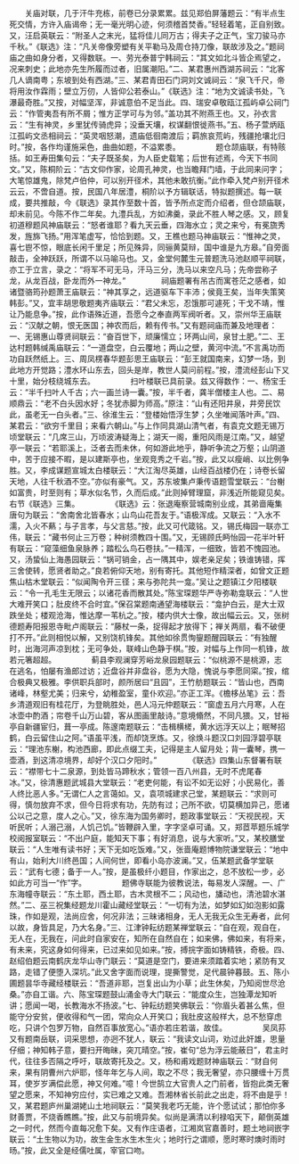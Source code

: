 <!-- { "loadSidebar": true } -->
　　关庙对联，几于汗牛充栋，前卷已分录累累。兹见郑伯屏藩题云：“有半点生死交情，方许入庙谒帝；无一毫光明心迹，何须稽首焚香。”轻轻着笔，正自别致。又，汪启英联云：“附圣人之末光，猛将佳儿同万古；得夫子之正气，宝刀骏马亦千秋。”《联选》注：“凡关帝像旁塑有关平勒马及周仓持刀像，联故涉及之。”题祠庙之曲如身分者，又得数联。一、劳光泰普宁韩祠云：“其文如北斗皆企焉望之，况来刺史；此地亦先生所履而过者，旧属潮阳。”二、某君惠州西湖苏祠云：“北客几人谪南粤；东坡到处有西湖。”三、某君青田石门洞刘文诚祠云：“泉飞千尺，帝将用汝作霖雨；壁立万仞，人皆仰公若泰山。”《联选》注：“地为文诚读书处，飞瀑最奇胜。”又按，对幅坚浑，非诚意伯不足当此。四、瑞安卓敬瓯江孤屿卓公祠门云：“作管夷吾有所不屑；惟方正学可与为邻。”盖功其不附燕王也。又，孙衣言云：“生有神灵，乡里犹传骑虎异；没垂天壤，权谋翻恨徙燕书。”五、杨子萱炳瓯江孤屿文丞相祠云：“英灵咽怒潮，遗庙低徊南渡后；羁旅哀荒屿，残疆抢壤北归时。”按，各作均谨施采色，曲曲如题，不溢累黍。 
　　
　　题仓颉庙联，有特赅括。如王寿田集句云：“夫子既圣矣，为人臣史载笔；后世有述焉，今天下书同文。”又，陈桐阶云：“古文仰作家，论周孔神灵，也当瞻拜门墙，于此同来问字；大笔惊雄鬼，除梵卢伯仲，可以别开径术，其他未敢抗衡。”此作牵入梵卢别开径术云云，不啻自道。按，民国八年居澧，桐阶以予方辑联话，特拟题撰述。每一联成，要共推敲，今《联选》录其作至数十首，皆予所点定而介绍者，但仓颉庙联，却未前见。今陈不作二年矣。九澧兵乱，方如沸羹，录此不胜人琴之感。又，顾复初道穆题风神庙联云：“怒者谁耶？看九天云垂，四海水立；灵之来兮，有冕旒秀发，旌旆飞扬。”用浑笔虚写，恰恰到题。又，王樵也题马神庙联云：“惟神之灵，喜七鬯不惊，眼底长闲千里足；所见殊异，同骊黄莫辩，国中谁是九方皋。”自旁面敲击，全神跃跃，所谓不以马喻马也。又，金堂何麓生元普题洗马池赵顺平祠联，亦工于立言，录之：“将军不可无马，汗马三分，洗马以来空凡马；先帝尝称子龙，从龙百战，卧龙而外一神龙。” 
　　
　　祠庙题署有吊古而寓苍茫之感者，如诸暨骆筠孙题萧王庙联云：“神其享之，远道驱车下丰沛；侯竟王矣，当年失策笑韩彭。”又，宜丰胡思敬题夷齐庙联云：“君父未忘，忍饿那可遽死；干戈不靖，惟让乃能息争。”按，此作语殊近道，吾愿今之奉直两军阀听者。又，崇州华王庙联云：“汉献之朝，恨无医国；神农而后，赖有传书。”又有题祠庙而兼及地理者：一、无锡惠山尊贤祠联云：“奋百世下，顽廉懦立；环两山间，泉甘土肥。”二、王达村题韩缄禹庙联云：“一道盘空，白云覆地；两山之壁，黄河中流。”不言禹功而功自跃然纸上。三、周凤楞春华题彭思王庙联云：“彭王就国南来，幻梦一场，到此地方开觉路；澧水环山东去，回头是岸，教世人莫问前程。”按，澧流经彭山下又十里，始分枝绕城东去。 
　　
　　扫叶楼联已具前录。兹又得数作：一、杨宝壬云：“半千扫叶人千古；六一画兰诗一囊。”按，半千者，龚半僧楼主人也。二、易顺鼎云：“老不白头因水好；冬犹赤脚为师高。”原注：“山有还阳井泉，井旁民饮此，虽老无一白头者。”三、徐淮生云：“登楼始悟浮生梦；久坐唯闻落叶声。”四、某君云：“欲穷千里目；来看六朝山。”与上作同具湖山清气者，有袁克文题无锡万顷堂联云：“几席三山，万顷波涛疑海上；湖天一阁，重阳风雨是江南。”又，越望亭一联云：“若耶溪上，泛者去而未休，何如游此地乎，静听争流之万壑；山阴道中，苦于应接不暇，是以建斯亭也，坐观竞秀之千岩。”按，此又以瘦峭、以比例争胜。又，李成谋题宣城太白楼联云：“大江淘尽英雄，山经百战楼仍在；诗卷长留天地，人往千秋酒不空。”亦似有豪气。又，苏东坡集卢秉传语题雪堂联云：“台榭如富贵，时至则有；草水似名节，久而后成。”此则掉臂理窟，非浅近所能窥见矣。右节《联选》三集。 
　　
　　《联选》云：张退庵察营城南别业成，其弟啬庵集唐句为联云：“舍南舍北皆春水；山鸟山花吾友于。”语极浑成。又联云：“入水不濡，入火不爇；与子言孝，与父言慈。”按，此又可代箴铭。又，锡氏梅园一联亦工伟，联云：“藏书何止三万卷；种树须教四十围。”又，无锡顾氏眄怡园一花半叶轩有联云：“窥藻细鱼泉脉养；踏松么鸟石卷扶。”一精浑，一细致，皆若不愧园池。又，汤蛰仙上海愚园联云：“锅可销金，占一隅其中，娱老亲足矣；铁谁铸错，挥三舍使转，愿贤者助之。”良若俯仰天地，别有寄托。其他短作精深者，如曾文正题焦山枯木堂联云：“似闻陶令开三径；来与弥陀共一龛。”吴让之题镇江夕阳楼联云：“令一孔毛生无限云；以诸花香而散其处。”陈宝琛题华严寺弥勒龛联云：“人世大难开笑口；肚皮终不合时宜。”保召棠题南通望海楼联云：“龛护白云，是大士双跌坐处；楼观沧海，惟达摩一苇杭之。”按，楼内供大士像，故出幅云云。又，张树德题寿阳报恩寺毗卢阁联云：“藤杖一条，捉得起才放得下；禅关两扇，看不破便打不开。”此则相悦以解，又别饶机锋矣。其他如徐贯恂鋆题醒园联云：“有独醒时，出海河声凉到枕；无可争处，联峰山色静于棋。”按，对幅与上作同一机锋，故若元箸超超。 
　　
　　蓟县李观澜穿芳峪龙泉园题联云：“似桃源不是桃源，志在逃名，怕屡有渔郎过访；近盘谷并非盘谷，愿为大隐，愧说与李愿同寀。”按，绾合极典又极雅。李供职兵部时，颜所居曰“且园”，王竹舫题联云：“皆山也，西南诸峰，林壑尤美；归来兮，幼稚盈室，童仆欢迎。”亦正工浑。《檐栘丛笔》云：吾乡清道观旧有桂花厅，为登眺胜处，邑人冯元仲题联云：“窗虚五月六月寒，人在冰壶中酌酒；帘卷千山万山碧，客从图画里敲诗。”意境翛然，不同凡猥。又，甘裕亭自新疆宦归，葺一亭成。陈邃南题联云：“击楫横槎，黄水远浮天以上；眠琴招鹤，白云留住山之阿。”语虽平浅，而却饶烹炼。又，徐焕斗题汉口刘园浮碧亭联云：“理池东榭，构池西廊，即此点缀工夫，记得是主人留月处；背一囊琴，携一壶酒，到这清凉境界，却好个汉口夕阳时。” 
　　
　　《联选》四集山东督署有联云：“襟带七十二泉源，到处皆马蹄秋水；管领一百八州县，无时不虎尾春冰。”又，徐清惠题武城县大堂联云：“老吏何能，有讼不如无讼好；小民易化，善人终比恶人多。”无谓仁人之言蔼如。又，袁项城建求己堂，某题联云：“求则可得，慎勿放弃不求，但今日将求有功，先防有过；己所不欲，切莫横加异己，愿诸公以己之意，度人之心。”又，徐东海为国务卿时，题政事堂联云：“天视民视，天听民听；人溺己溺，人饥己饥。”皆鞭辟入里，字字坚卓可诵。又，郑茝苹题乐城学校阅报室联云：“不出户庭，能知天下事；有好消息，说与大家听。”又，某校膳堂联云：“人生唯有读书好；天下无如吃饭难。”又，张啬庵题博物院谦堂联云：“地中有山，始利大川终邑国；人间何世，即看小岛亦波澜。”又，伍某题武备学堂联云：“武有七德；备于一人。”按，是虽极纤小题目，作家出之，总不放松一步，必如此方可当一“作”字。 
　　
　　题佛寺联能为彼教说法，每易发人深醒。一、广东海幢寺联云：“东土耶，西土耶，古木灵根不二；风动也，旙动也，清池碧水湛然。”二、巫三祝集经题龙川霍山藏经堂联云：“一切有为法，如梦如幻如泡影如露珠，作如是观，法尚应舍，何况非法；三昧诸相身，无人无我无众生无寿者，此何以故，身皆具足，乃大名身。”三、江津钟耘纺题某禅堂联云：“自在观，观自在，无人在，无我在，问此时自家安在，知所在自然自在；如来佛，佛如来，有将来，有未来，究这身如何得来，已过来如见如来。”按，搏捖字面如铸精铁，奇极。四、赵绍伯题云南鹤庆龙华山寺门联云：“莫道是空门，要进来须踏着实地；紧防有叉路，走错了便堕入深坑。”此又舍字面而说理，提撕警觉，足代晨钟暮鼓。五、陈小圃题昙华寺藏经楼联云：“吾道非耶，岂复出山为小草；此生休矣，乃知阅世尽沧桑。”亦自工谐。六、陈宝琛题鼓山涌金寺大门联云：“能度众生，岂独潭龙知听讲；愿闻一喝，长教海水不扬波。”七、钟耘纺题笑佛联云：“你眉头着甚么焦，但能守分安贫，便收得和气一团，常向众人开笑口；我肚皮这般样大，总不愁穿虑吃，只讲个包罗万物，自然百事放宽心。”语亦若庄若谐，故佳。 
　　
　　吴凤荪又有题南岳联，词采思想，亦迥不犹人，联云：“我读文山词，劝过此奸雄，思量仔细；神知韩子意，要扫开晦昧，突兀晴空。”按，崔句“总为浮云能蔽日”，君主时代，往往多否隔之呼吁，联故寄托及之。又，杨和甫戏题财神庙联云：“财自何来，果有阴曹州六炉耶，怪年年乞与人间，取之不尽；我无奢望，亦只腰缠十万贯耳，使岁岁满偿此愿，神又何难。”噫！今世鹄立大官贵人之门前者，皆抱此类无奢望之愿来，不知神穷应付，实已难之又难。吾湘林省长前此之出走，将不由是乎！又，某君题庐州巢湖姥山土地祠联云：“莫笑我老巧无能，许个愿试试；那怕你多财善贾，不烧香瞧瞧。”按，此又与前境异矣。似尚是满清以利禄啗天下，颠倒英雄之一时代，然而今直每况愈下矣。又有作庄语者，江湘岚官嘉善时，题土地祠嵌字联云：“土生物以为功，故生金生水生木生火；地时行之谓顺，愿时寒时燠时雨时旸。”按，此又全是经儒吐属，宰官口吻。 
　　
